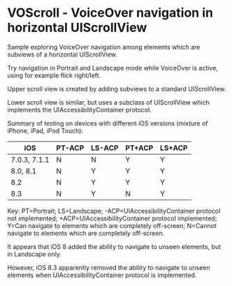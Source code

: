 # VOScroll - VoiceOver navigation in horizontal UIScrollView

Sample exploring VoiceOver navigation among elements which are subviews of a horizontal UIScrollView.

Try navigation in Portrait and Landscape mode while VoiceOver is active, using for example flick right/left.

Upper scroll view is created by adding subviews to a standard UIScrollView.

Lower scroll view is similar, but uses a subclass of UIScrollView which implements the UIAccessibilityContainer protocol.

Summary of testing on devices with different iOS versions (mixture of iPhone, iPad, iPod Touch):

|  iOS           |  PT-ACP  | LS-ACP |  PT+ACP |  LS+ACP       |
|--------------- |----------|--------|---------|---------------|
|  7.0.3, 7.1.1  |  N       | N      |  Y      |  Y            |
|  8.0, 8.1      |  N       | Y      |  Y      |  Y            |
|  8.2           |  N       | Y      |  Y      |  Y            |
|  8.3           |  N       | Y      |  N      |  Y            |

Key:
PT=Portrait; LS=Landscape; -ACP=UIAccessibilityContainer protocol not implemented; +ACP=UIAccessibilityContainer protocol implemented; Y=Can navigate to elements which are completely off-screen; N=Cannot navigate to elements which are completely off-screen.

It appears that iOS 8 added the ability to navigate to unseen elements, but in Landscape only.

However, iOS 8.3 apparently removed the ability to navigate to unseen elements when UIAccessibilityContainer protocol is implemented.

